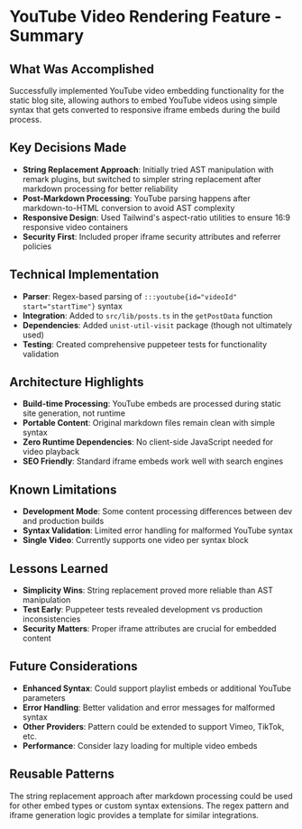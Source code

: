 # YouTube Video Rendering Feature - Summary

## What Was Accomplished

Successfully implemented YouTube video embedding functionality for the static blog site, allowing authors to embed YouTube videos using simple syntax that gets converted to responsive iframe embeds during the build process.

## Key Decisions Made

- **String Replacement Approach**: Initially tried AST manipulation with remark plugins, but switched to simpler string replacement after markdown processing for better reliability
- **Post-Markdown Processing**: YouTube parsing happens after markdown-to-HTML conversion to avoid AST complexity
- **Responsive Design**: Used Tailwind's aspect-ratio utilities to ensure 16:9 responsive video containers
- **Security First**: Included proper iframe security attributes and referrer policies

## Technical Implementation

- **Parser**: Regex-based parsing of `:::youtube{id="videoId" start="startTime"}` syntax
- **Integration**: Added to `src/lib/posts.ts` in the `getPostData` function
- **Dependencies**: Added `unist-util-visit` package (though not ultimately used)
- **Testing**: Created comprehensive puppeteer tests for functionality validation

## Architecture Highlights

- **Build-time Processing**: YouTube embeds are processed during static site generation, not runtime
- **Portable Content**: Original markdown files remain clean with simple syntax
- **Zero Runtime Dependencies**: No client-side JavaScript needed for video playback
- **SEO Friendly**: Standard iframe embeds work well with search engines

## Known Limitations

- **Development Mode**: Some content processing differences between dev and production builds
- **Syntax Validation**: Limited error handling for malformed YouTube syntax
- **Single Video**: Currently supports one video per syntax block

## Lessons Learned

- **Simplicity Wins**: String replacement proved more reliable than AST manipulation
- **Test Early**: Puppeteer tests revealed development vs production inconsistencies
- **Security Matters**: Proper iframe attributes are crucial for embedded content

## Future Considerations

- **Enhanced Syntax**: Could support playlist embeds or additional YouTube parameters
- **Error Handling**: Better validation and error messages for malformed syntax
- **Other Providers**: Pattern could be extended to support Vimeo, TikTok, etc.
- **Performance**: Consider lazy loading for multiple video embeds

## Reusable Patterns

The string replacement approach after markdown processing could be used for other embed types or custom syntax extensions. The regex pattern and iframe generation logic provides a template for similar integrations.